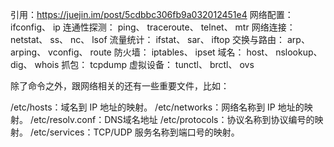 引用：https://juejin.im/post/5cdbbc306fb9a032012451e4
网络配置： ifconfig、 ip
连通性探测： ping、 traceroute、 telnet、 mtr
网络连接： netstat、 ss、 nc、 lsof
流量统计： ifstat、 sar、 iftop
交换与路由： arp、 arping、 vconfig、 route
防火墙： iptables、 ipset
域名： host、 nslookup、 dig、 whois
抓包： tcpdump
虚拟设备： tunctl、 brctl、 ovs

除了命令之外，跟网络相关的还有一些重要文件，比如：

/etc/hosts：域名到 IP 地址的映射。
/etc/networks：网络名称到 IP 地址的映射。
/etc/resolv.conf：DNS域名地址
/etc/protocols：协议名称到协议编号的映射。
/etc/services：TCP/UDP 服务名称到端口号的映射。